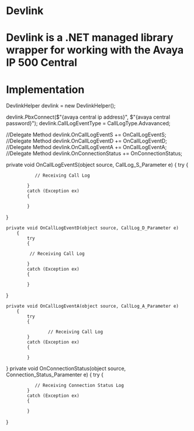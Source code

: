 # Devlink
# Devlink is a .NET managed library wrapper for working with the Avaya IP 500 Central

# Implementation

DevlinkHelper devlink = new DevlinkHelper();

devlink.PbxConnect($"{avaya central ip address}", $"{avaya central password}");
devlink.CallLogEventType = CallLogType.Advavanced;

  //Delegate Method 
  devlink.OnCallLogEventS += OnCallLogEventS;
  //Delegate Method 
  devlink.OnCallLogEventD += OnCallLogEventD;
  //Delegate Method 
  devlink.OnCallLogEventA += OnCallLogEventA;
  //Delegate Method 
  devlink.OnConnectionStatus += OnConnectionStatus;


  private void OnCallLogEventS(object source, CallLog_S_Parameter e)
        {
            try
            {

               // Receiving Call Log

            }
            catch (Exception ex)
            {
                
            }
   }

    private void OnCallLogEventD(object source, CallLog_D_Parameter e)
        {
            try
            {
               
             // Receiving Call Log
 
            }
            catch (Exception ex)
            {
                
            }
   }

    private void OnCallLogEventA(object source, CallLog_A_Parameter e)
        {
            try
            {
               
                    // Receiving Call Log
            }
            catch (Exception ex)
            {
                
            }
   }
   private void OnConnectionStatus(object source, Connection_Status_Paramenter e)
        {
            try
            {
               
               // Receiving Connection Status Log
            }
            catch (Exception ex)
            {
                
            }
   }
